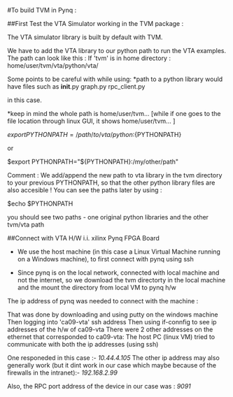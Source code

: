 
#To build TVM in Pynq :



##First Test the VTA Simulator working in the TVM package :


The VTA simulator library is built by default with TVM. 

We have to add the VTA library to our python path to run the VTA examples. The path can look like this :
If 'tvm' is in home directory :
home/user/tvm/vta/python/vta/

Some points to be careful with while using:
*path to a python library would have files such as 
__init__.py
graph.py
rpc_client.py

in this case.

*keep in mind the whole path is home/user/tvm... [while if one goes to the file location through linux GUI, it shows home/user/tvm... ] 

$export PYTHONPATH=/path/to/vta/python:${PYTHONPATH}

or 

$export PYTHONPATH="${PYTHONPATH}:/my/other/path"


Comment : We add/append the new path to vta library in the tvm directory to your previous PYTHONPATH, so that the other python library files are also accesible !
You can see the paths later by using :

$echo $PYTHONPATH

you should see two paths - one original python libraries and the other tvm/vta path


##Connect with VTA H/W i.i. xilinx Pynq FPGA Board


-  We use the host machine (in this case a Linux Virtual Machine running on a Windows machine), to first connect with pynq using ssh

-  Since pynq is on the local network, connected with local machine and not the internet, so we download the tvm directorty in the local machine and the mount the directory from local VM to pynq h/w

The ip address of pynq was needed to connect with the machine :

That was done by downloading and using putty on the windows machine
Then logging into 'ca09-vta' ssh address
Then using if-connfig to see ip addresses of the h/w of ca09-vta
There were 2 other addresses on the ethernet that corresponded to ca09-vta:
The host PC (linux VM) tried to communicate with both the ip addresses (using ssh)

One responeded in this case :- *10.44.4.105*
The other ip address may also generally work (but it dint work in our case which maybe because of the firewalls in the intranet):- *192.168.2.99*

Also, the RPC port address of the device in our case was : *9091*


